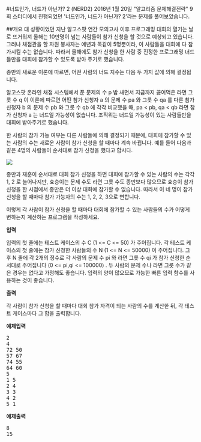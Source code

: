 #너드인가, 너드가 아닌가? 2 (NERD2)
2016년 1월 20일 "알고리즘 문제해결전략" 9회 스터디에서 진행되었던 '너드인가, 너드가 아닌가? 2'라는 문제를 풀어보았습니다.

##개요
대 성황이었던 지난 알고스팟 연간 모의고사 이후 프로그래밍 대회의 열기는 날로 뜨거워져 올해는 10만명이 넘는 사람들이 참가 신청을 할 것으로 예상되고 있습니다. 그러나 채점관을 할 자원 봉사자는 예년과 똑같이 5명뿐이라, 이 사람들을 대회에 다 참가시킬 수는 없습니다. 따라서 올해에도 참가 신청을 한 사람 중 진정한 프로그래밍 너드들만을 대회에 참가할 수 있도록 받아 주기로 했습니다.

종만의 새로운 이론에 따르면, 어떤 사람의 너드 지수는 다음 두 가지 값에 의해 결정됩니다.

알고스팟 온라인 채점 시스템에서 푼 문제의 수 p
밤 새면서 지금까지 끓여먹은 라면 그릇 수 q
이 이론에 따르면 어떤 참가 신청자 a 의 문제 수 pa 와 그릇 수 qa 를 다른 참가 신청자 b 의 문제 수 pb 와 그릇 수 qb 에 각각 비교했을 때, pa < pb, qa < qb 라면 참가 신청자 a 는 너드일 가능성이 없습니다. 조직위는 너드일 가능성이 있는 사람들만을 대회에 받아주기로 했습니다.

한 사람의 참가 가능 여부는 다른 사람들에 의해 결정되기 때문에, 대회에 참가할 수 있는 사람의 수는 새로운 사람이 참가 신청을 할 때마다 계속 바뀝니다. 예를 들어 다음과 같은 4명의 사람들이 순서대로 참가 신청을 했다고 합시다.

![](http://i.imgur.com/T5m9sgL.png)

종만과 재훈이 순서대로 대회 참가 신청을 하면 대회에 참가할 수 있는 사람의 수는 각각 1, 2 로 늘어나지만, 효승이는 문제 수도 라면 그릇 수도 종만보다 많으므로 효승이 참가 신청을 한 시점에서 종만은 더 이상 대회에 참가할 수 없습니다. 따라서 이 네 명이 참가 신청을 할 때마다 참가 가능자의 수는 1, 2, 2, 3으로 변합니다.

이렇게 각 사람이 참가 신청을 할 때마다 대회에 참가할 수 있는 사람들의 수가 어떻게 변하는지 계산하는 프로그램을 작성하세요.

**입력**

입력의 첫 줄에는 테스트 케이스의 수 C (1 <= C <= 50) 가 주어집니다. 각 테스트 케이스의 첫 줄에는 참가 신청한 사람들의 수 N (1 <= N <= 50000) 이 주어집니다. 그 후 N 줄에 각 2개의 정수로 각 사람의 문제 수 pi 와 라면 그릇 수 qi 가 참가 신청한 순서대로 주어집니다 (0 <= pi,qi <= 100000) . 두 사람의 문제 수나 라면 그릇 수가 같은 경우는 없다고 가정해도 좋습니다.
입력의 양이 많으므로 가능한 빠른 입력 함수를 사용하는 것이 좋습니다.

**출력**

각 사람이 참가 신청을 할 때마다 대회 참가 자격이 되는 사람의 수를 계산한 뒤, 각 테스트 케이스마다 그 합을 출력합니다.

**예제입력**

<pre>
2
4
72 50
57 67
74 55
64 60
5
1 5
2 4
3 3
4 2
5 1
</pre>

**예제출력**

<pre>
8
15
</pre>